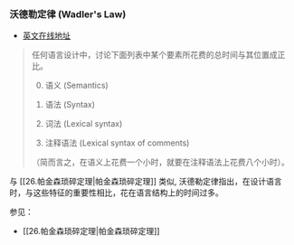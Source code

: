 ### 沃德勒定律 (Wadler's Law)

-   [英文在线地址](https://wiki.haskell.org/Wadler%27s_Law)
    

> 任何语言设计中，讨论下面列表中某个要素所花费的总时间与其位置成正比。
> 
> 0.  语义 (Semantics)
>     
> 1.  语法 (Syntax)
>     
> 2.  词法 (Lexical syntax)
>     
> 3.  注释语法 (Lexical syntax of comments)
>     
> 
> （简而言之，在语义上花费一个小时，就要在注释语法上花费八个小时）。

与 [[26.帕金森琐碎定理|帕金森琐碎定理]] 类似, 沃德勒定律指出，在设计语言时，与这些特征的重要性相比，花在语言结构上的时间过多。

参见：

-   [[26.帕金森琐碎定理|帕金森琐碎定理]]